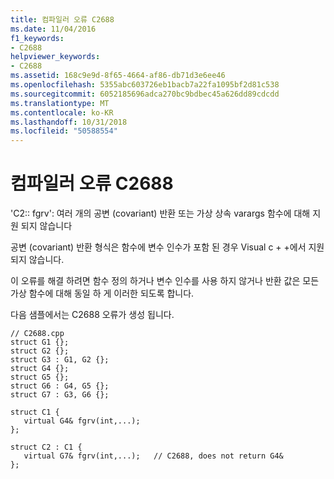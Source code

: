 ```yaml
---
title: 컴파일러 오류 C2688
ms.date: 11/04/2016
f1_keywords:
- C2688
helpviewer_keywords:
- C2688
ms.assetid: 168c9e9d-8f65-4664-af86-db71d3e6ee46
ms.openlocfilehash: 5355abc603726eb1bacb7a22fa1095bf2d81c538
ms.sourcegitcommit: 6052185696adca270bc9bdbec45a626dd89cdcdd
ms.translationtype: MT
ms.contentlocale: ko-KR
ms.lasthandoff: 10/31/2018
ms.locfileid: "50588554"
---
```

# <a name="compiler-error-c2688"></a>컴파일러 오류 C2688

'C2:: fgrv': 여러 개의 공변 (covariant) 반환 또는 가상 상속 varargs 함수에 대해 지원 되지 않습니다

공변 (covariant) 반환 형식은 함수에 변수 인수가 포함 된 경우 Visual c + +에서 지원 되지 않습니다.

이 오류를 해결 하려면 함수 정의 하거나 변수 인수를 사용 하지 않거나 반환 값은 모든 가상 함수에 대해 동일 하 게 이러한 되도록 합니다.

다음 샘플에서는 C2688 오류가 생성 됩니다.

```
// C2688.cpp
struct G1 {};
struct G2 {};
struct G3 : G1, G2 {};
struct G4 {};
struct G5 {};
struct G6 : G4, G5 {};
struct G7 : G3, G6 {};

struct C1 {
   virtual G4& fgrv(int,...);
};

struct C2 : C1 {
   virtual G7& fgrv(int,...);   // C2688, does not return G4&
};
```